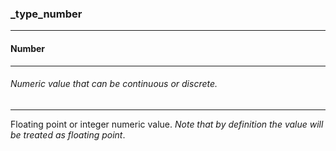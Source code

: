 ### _type_number



------
#### Number



------
###### Numeric value that can be continuous or discrete.



------
Floating point or integer numeric value. *Note that by definition the value will be treated as floating point*.